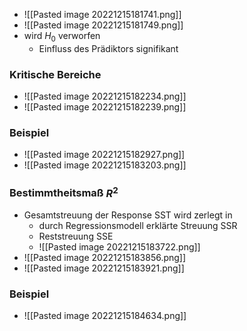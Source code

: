 + ![[Pasted image 20221215181741.png]]
+ ![[Pasted image 20221215181749.png]]
+ wird $H_0$ verworfen
	+ Einfluss des Prädiktors signifikant

### Kritische Bereiche
+ ![[Pasted image 20221215182234.png]]
+ ![[Pasted image 20221215182239.png]]

### Beispiel
+ ![[Pasted image 20221215182927.png]]
+ ![[Pasted image 20221215183203.png]]

### Bestimmtheitsmaß $R^2$
+ Gesamtstreuung der Response SST wird zerlegt in
	+ durch Regressionsmodell erklärte Streuung SSR
	+ Reststreuung SSE
	+ ![[Pasted image 20221215183722.png]]
+ ![[Pasted image 20221215183856.png]]
+ ![[Pasted image 20221215183921.png]]

### Beispiel
+ ![[Pasted image 20221215184634.png]]